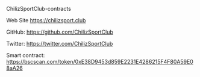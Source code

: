 ChilizSportClub-contracts

Web Site https://chilizsport.club

GitHub: https://github.com/ChilizSportClub

Twitter: https://twitter.com/ChilizSportClub

Smart contract: https://bscscan.com/token/0xE38D9453d859E2231E4286215F4F80A59E08aA26
